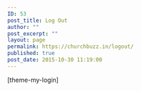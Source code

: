 ```yaml
---
ID: 53
post_title: Log Out
author: ""
post_excerpt: ""
layout: page
permalink: https://churchbuzz.in/logout/
published: true
post_date: 2015-10-30 11:19:00
---
```

[theme-my-login]